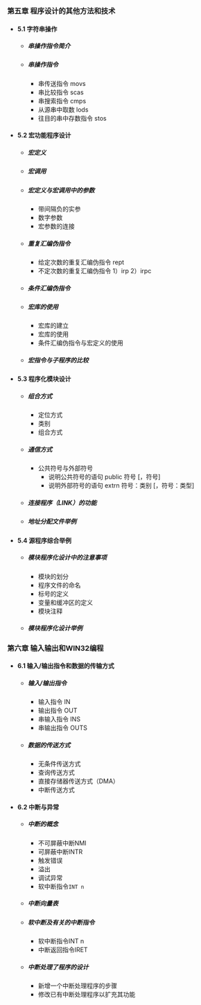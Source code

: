 ### 第五章 程序设计的其他方法和技术

- #### 5.1 字符串操作

  - ##### 串操作指令简介

  - ##### 串操作指令

    - 串传送指令 movs
    - 串比较指令 scas
    - 串搜索指令 cmps
    - 从源串中取数 lods
    - 往目的串中存数指令 stos

- #### 5.2 宏功能程序设计

  - ##### 宏定义	

  - ##### 宏调用

  - ##### 宏定义与宏调用中的参数

    - 带间隔负的实参
    - 数字参数
    - 宏参数的连接

  - ##### 重复汇编伪指令

    - 给定次数的重复汇编伪指令	rept
    - 不定次数的重复汇编伪指令    1）irp 2）irpc

  - ##### 条件汇编伪指令

  - ##### 宏库的使用

    - 宏库的建立
    - 宏库的使用
    - 条件汇编伪指令与宏定义的使用

  - ##### 宏指令与子程序的比较

- #### 5.3 程序化模块设计

  - ##### 组合方式

    - 定位方式
    - 类别
    - 组合方式

  - ##### 通信方式

    - 公共符号与外部符号
      - 说明公共符号的语句 	public  符号 [，符号]
      - 说明外部符号的语句     extrn  符号：类别 [，符号：类型]

  - ##### 连接程序（LINK）的功能

  - ##### 地址分配文件举例

- #### 5.4 源程序综合举例

  - #####  模块程序化设计中的注意事项

    - 模块的划分
    - 程序文件的命名
    - 标号的定义
    - 变量和缓冲区的定义
    - 模块注释

  - ##### 模块程序化设计举例





### 第六章 输入输出和WIN32编程

- #### 6.1 输入/输出指令和数据的传输方式
  
  - ##### 输入/输出指令
    
    - 输入指令	IN
    - 输出指令    OUT
    - 串输入指令  INS
    - 串输出指令  OUTS
  - ##### 数据的传送方式
    
    - 无条件传送方式
    - 查询传送方式
    - 直接存储器传送方式（DMA）
    - 中断传送方式
  
- #### 6.2 中断与异常
  
  - ##### 中断的概念
    
    - 不可屏蔽中断NMI
    - 可屏蔽中断INTR
    - 触发错误
    - 溢出
    - 调试异常
    - 软中断指令`INT n `
    
  - ##### 中断向量表
  
  - ##### 软中断及有关的中断指令
    
    - 软中断指令INT n
    - 中断返回指令IRET
    
  - ##### 中断处理了程序的设计
    
    - 新增一个中断处理程序的步骤
    - 修改已有中断处理程序以扩充其功能
